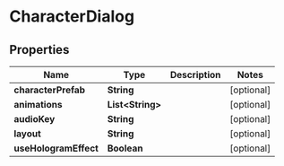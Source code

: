 

# CharacterDialog


## Properties

| Name | Type | Description | Notes |
|------------ | ------------- | ------------- | -------------|
|**characterPrefab** | **String** |  |  [optional] |
|**animations** | **List&lt;String&gt;** |  |  [optional] |
|**audioKey** | **String** |  |  [optional] |
|**layout** | **String** |  |  [optional] |
|**useHologramEffect** | **Boolean** |  |  [optional] |



